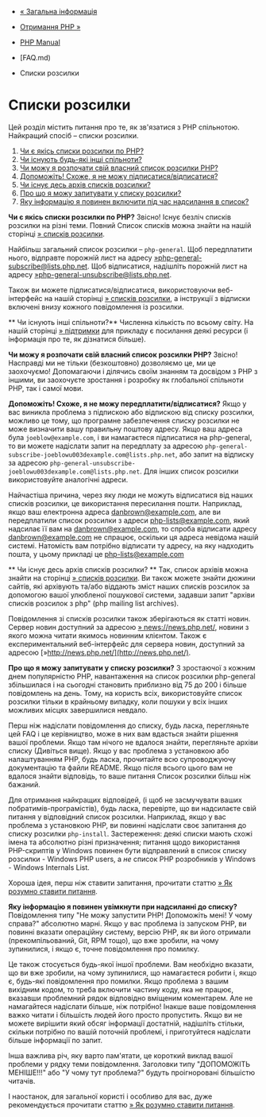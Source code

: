 - [« Загальна інформація](faq.general.md)
- [Отримання PHP »](faq.obtaining.md)

- [PHP Manual](index.md)
- [FAQ.md)
- Списки розсилки

# Списки розсилки

Цей розділ містить питання про те, як зв'язатися з PHP спільнотою.
Найкращий спосіб – списки розсилки.

1. [Чи є якісь списки розсилки по
PHP?](#faq.mailinglist.isthere)
2. [Чи існують будь-які інші
спільноти?](#faq.mailinglist.others)
3. [Чи можу я розпочати свій власний список розсилки
PHP?](#faq.mailinglist.myown)
4. [Допоможіть! Схоже, я не можу
підписатися/відписатися?](#faq.mailinglist.subscribing)
5. [Чи існує десь архів списків
розсилки?](#faq.mailinglist.archive)
6. [Про що я можу запитувати у списку
розсилки?](#faq.mailinglist.question)
7. [Яку інформацію я повинен включити під час надсилання в
список?](#faq.mailinglist.guideline)

**Чи є якісь списки розсилки по PHP?**
Звісно! Існує безліч списків розсилки на різні теми. Повний
Список списків можна знайти на нашій сторінці [» списків
розсилки](https://www.php.net/mailing-lists.php).

Найбільш загальний список розсилки – `php-general`. Щоб передплатити
нього, відправте порожній лист на адресу
[»php-general-subscribe@lists.php.net](mailto:php-general-subscribe@lists.php.net).
Щоб відписатися, надішліть порожній лист на адресу
[»php-general-unsubscribe@lists.php.net](mailto:php-general-unsubscribe@lists.php.net).

Також ви можете підписатися/відписатися, використовуючи веб-інтерфейс на нашій
сторінці [» списків розсилки](https://www.php.net/mailing-lists.php), а
інструкції з відписки включені внизу кожного повідомлення із розсилки.



** Чи існують інші спільноти?**
Численна кількість по всьому світу. На нашій сторінці
[» підтримки](https://www.php.net/support.php) для прикладу є посилання
деякі ресурси (і інформація про те, як дізнатися більше).



**Чи можу я розпочати свій власний список розсилки PHP?**
Звісно! Насправді ми не тільки (безкоштовно) дозволяємо це, ми це
заохочуємо! Допомагаючи і ділячись своїм знанням та досвідом з PHP з іншими, ви
заохочуєте зростання і розробку як глобальної спільноти PHP, так і самої
мови.



**Допоможіть! Схоже, я не можу передплатити/відписатися?**
Якщо у вас виникла проблема з підпискою або відпискою від списку
розсилки, можливо це тому, що програмне забезпечення списку
розсилки не може визначити вашу правильну поштову адресу. Якщо ваш
адреса була `joeblow@example.com`, і ви намагаєтеся підписатися на
php-general, то ви можете надіслати запит на передплату за адресою
`php-general-subscribe-joeblowu003dexample.com@lists.php.net`, або запит на
відписку за адресою
`php-general-unsubscribe-joeblowu003dexample.com@lists.php.net`. Для інших
список розсилки використовуйте аналогічні адреси.

Найчастіша причина, через яку люди не можуть відписатися від наших
списків розсилки, це використання пересилання пошти. Наприклад, якщо ваш
електронна адреса danbrown@example.com, але ви передплатили список
розсилки з адреси php-lists@example.com, який надсилає її вам на
danbrown@example.com, то спроба відписати адресу danbrown@example.com не
спрацює, оскільки ця адреса невідома нашій системі. Натомість вам
потрібно відписати ту адресу, на яку надходить пошта, у цьому прикладі це
php-lists@example.com



** Чи існує десь архів списків розсилки? **
Так, список архівів можна знайти на сторінці [» списків
розсилки](https://www.php.net/mailing-lists.php). Ви також можете знайти
дюжини сайтів, які архівують та/або віддають зміст наших списків
розсилок за допомогою вашої улюбленої пошукової системи, задавши запит "архіви
списків розсилок з php" (php mailing list archives).

Повідомлення зі списків розсилки також зберігаються як статті новин.
Сервер новин доступний за адресою
[» news://news.php.net/](news://news.php.net/), новини з якого можна
читати якимось новинним клієнтом. Також є експериментальний
веб-інтерфейс для сервера новин, доступний за адресою
[»http://news.php.net/](http://news.php.net/).



**Про що я можу запитувати у списку розсилки?**
З зростаючої з кожним днем популярністю PHP, навантаження на список розсилки
php-general збільшилася і на сьогодні становить приблизно від 75 до 200 і
більше повідомлень на день. Тому, на користь всіх, використовуйте список
розсилки тільки в крайньому випадку, коли пошуки у всіх інших можливих
місцях завершилися невдало.

Перш ніж надіслати повідомлення до списку, будь ласка, перегляньте цей
FAQ і це керівництво, може в них вам вдасться знайти рішення вашої
проблеми. Якщо там нічого не вдалося знайти, перегляньте архіви списку
(Дивіться вище). Якщо у вас проблема з установкою або налаштуванням PHP,
будь ласка, прочитайте всю супроводжуючу документацію та файли README.
Якщо після всього цього вам не вдалося знайти відповідь, то ваше питання
Список розсилки більш ніж бажаний.

Для отримання найкращих відповідей, (і щоб не засмучувати ваших
побратимів-програмістів), будь ласка, перевірте, що ви надсилаєте свій
питання у відповідний список розсилки. Наприклад, якщо у вас проблема
з установкою PHP, ви повинні надіслати своє запитання до списку розсилки
`php-install`. Застереження: деякі списки мають схожі імена та
абсолютно різні призначення; питання щодо використання PHP-скриптів у
Windows повинен бути відправлений в список списку розсилки -
Windows PHP users, а *не* список PHP розробників у Windows - Windows
Internals List.

Хороша ідея, перш ніж ставити запитання, прочитати статтю [» Як
розумно ставити
питання](http://www.catb.org/~esr/faqs/smart-questions.md).



**Яку інформацію я повинен увімкнути при надсиланні до списку?**
Повідомлення типу "Не можу запустити PHP! Допоможіть мені! У чому справа?"
абсолютно марні. Якщо у вас проблема із запуском PHP, ви повинні
вказати операційну систему, версію PHP, як ви його отримали
(прекомпільований, Git, RPM тощо), що вже зробили, на чому
зупинилися, і якщо є, точне повідомлення про помилку.

Це також стосується будь-якої іншої проблеми. Вам необхідно вказати, що
ви вже зробили, на чому зупинилися, що намагаєтеся робити і, якщо є,
будь-які повідомлення про помилки. Якщо проблема з вашим вихідним кодом, то
треба включити частину коду, яка не працює, вказавши проблемний рядок
відповідно вміщеним коментарем. Але не намагайтеся надіслати
більше, ніж потрібно! Інакше ваше повідомлення важко читати і
більшість людей його просто пропустить. Якщо ви не можете вирішити
який обсяг інформації достатній, надішліть стільки, скільки потрібно
по вашій поточній проблемі, і приготуйтеся надіслати більше інформації по
запит.

Інша важлива річ, яку варто пам'ятати, це короткий виклад вашої
проблеми у рядку теми повідомлення. Заголовки типу "ДОПОМОЖІТЬ МЕНІШЕ!!!" або
"У чому тут проблема?" будуть проігноровані більшістю читачів.

І наостанок, для загальної користі і особливо для вас, дуже
рекомендується прочитати статтю [» Як розумно ставити
питання](http://www.catb.org/~esr/faqs/smart-questions.md).
